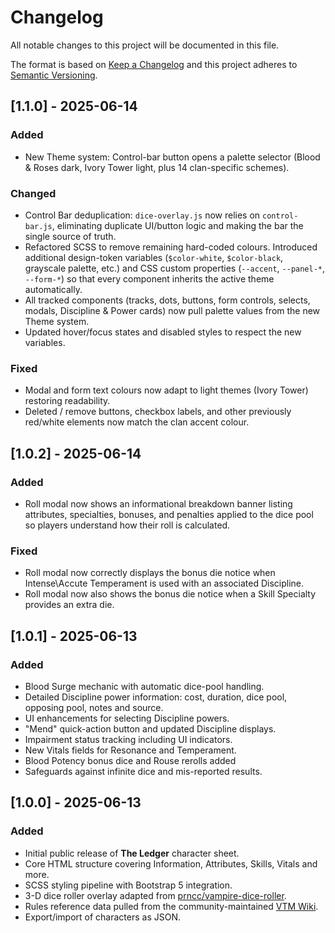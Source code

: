 # Changelog

All notable changes to this project will be documented in this file.

The format is based on [Keep a Changelog](https://keepachangelog.com/en/1.1.0/) and this project adheres to [Semantic Versioning](https://semver.org/spec/v2.0.0.html).

## [1.1.0] - 2025-06-14

### Added
- New Theme system: Control-bar button opens a palette selector (Blood & Roses dark, Ivory Tower light, plus 14 clan-specific schemes).

### Changed
- Control Bar deduplication: `dice-overlay.js` now relies on `control-bar.js`, eliminating duplicate UI/button logic and making the bar the single source of truth.
- Refactored SCSS to remove remaining hard-coded colours.  Introduced additional design-token variables (`$color-white`, `$color-black`, grayscale palette, etc.) and CSS custom properties (`--accent`, `--panel-*`, `--form-*`) so that every component inherits the active theme automatically.
- All tracked components (tracks, dots, buttons, form controls, selects, modals, Discipline & Power cards) now pull palette values from the new Theme system.
- Updated hover/focus states and disabled styles to respect the new variables.

### Fixed
- Modal and form text colours now adapt to light themes (Ivory Tower) restoring readability.
- Deleted / remove buttons, checkbox labels, and other previously red/white elements now match the clan accent colour.

## [1.0.2] - 2025-06-14

### Added
- Roll modal now shows an informational breakdown banner listing attributes, specialties, bonuses, and penalties applied to the dice pool so players understand how their roll is calculated.

### Fixed
- Roll modal now correctly displays the bonus die notice when Intense\Accute Temperament is used with an associated Discipline.
- Roll modal now also shows the bonus die notice when a Skill Specialty provides an extra die.

## [1.0.1] - 2025-06-13

### Added
- Blood Surge mechanic with automatic dice-pool handling.
- Detailed Discipline power information: cost, duration, dice pool, opposing pool, notes and source.
- UI enhancements for selecting Discipline powers.
- "Mend" quick-action button and updated Discipline displays.
- Impairment status tracking including UI indicators.
- New Vitals fields for Resonance and Temperament.
- Blood Potency bonus dice and Rouse rerolls added
- Safeguards against infinite dice and mis-reported results.

## [1.0.0] - 2025-06-13

### Added
- Initial public release of **The Ledger** character sheet.
- Core HTML structure covering Information, Attributes, Skills, Vitals and more.
- SCSS styling pipeline with Bootstrap 5 integration.
- 3-D dice roller overlay adapted from [prncc/vampire-dice-roller](https://github.com/prncc/vampire-dice-roller).
- Rules reference data pulled from the community-maintained [VTM Wiki](https://vtm.paradoxwikis.com/VTM_Wiki).
- Export/import of characters as JSON.

